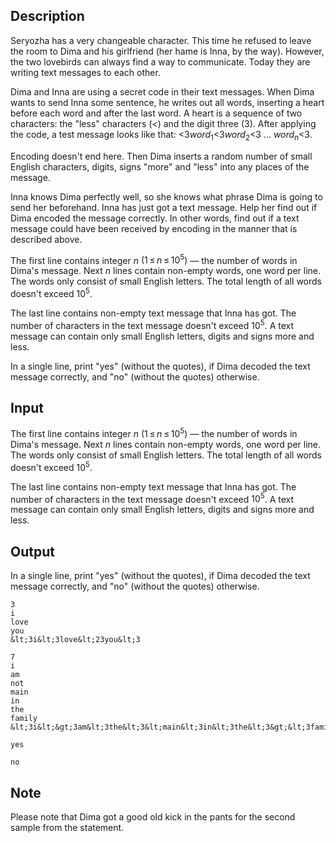 ## Description

<div><p>Seryozha has a very changeable character. This time he refused to leave the room to Dima and his girlfriend (her hame is Inna, by the way). However, the two lovebirds can always find a way to communicate. Today they are writing text messages to each other.</p><p>Dima and Inna are using a secret code in their text messages. When Dima wants to send Inna some sentence, he writes out all words, inserting a heart before each word and after the last word. A heart is a sequence of two characters: the "less" characters (<span class="tex-font-style-tt">&lt;</span>) and the digit three (<span class="tex-font-style-tt">3</span>). After applying the code, a test message looks like that: &lt;3<span class="tex-span"><i>word</i><sub class="lower-index">1</sub></span>&lt;3<span class="tex-span"><i>word</i><sub class="lower-index">2</sub></span>&lt;3 ... <span class="tex-span"><i>word</i><sub class="lower-index"><i>n</i></sub></span>&lt;3.</p><p>Encoding doesn't end here. Then Dima inserts a random number of small English characters, digits, signs "more" and "less" into any places of the message.</p><p>Inna knows Dima perfectly well, so she knows what phrase Dima is going to send her beforehand. Inna has just got a text message. Help her find out if Dima encoded the message correctly. In other words, find out if a text message could have been received by encoding in the manner that is described above.</p></div><div class="input-specification"><p>The first line contains integer <span class="tex-span"><i>n</i></span> <span class="tex-span">(1 ≤ <i>n</i> ≤ 10<sup class="upper-index">5</sup>)</span> — the number of words in Dima's message. Next <span class="tex-span"><i>n</i></span> lines contain non-empty words, one word per line. The words only consist of small English letters. The total length of all words doesn't exceed <span class="tex-span">10<sup class="upper-index">5</sup></span>. </p><p>The last line contains non-empty text message that Inna has got. The number of characters in the text message doesn't exceed <span class="tex-span">10<sup class="upper-index">5</sup></span>. A text message can contain only small English letters, digits and signs more and less.</p></div><div class="output-specification"><p>In a single line, print "<span class="tex-font-style-tt">yes</span>" (without the quotes), if Dima decoded the text message correctly, and "<span class="tex-font-style-tt">no</span>" (without the quotes) otherwise.</p></div>

## Input

<p>The first line contains integer <span class="tex-span"><i>n</i></span> <span class="tex-span">(1 ≤ <i>n</i> ≤ 10<sup class="upper-index">5</sup>)</span> — the number of words in Dima's message. Next <span class="tex-span"><i>n</i></span> lines contain non-empty words, one word per line. The words only consist of small English letters. The total length of all words doesn't exceed <span class="tex-span">10<sup class="upper-index">5</sup></span>. </p><p>The last line contains non-empty text message that Inna has got. The number of characters in the text message doesn't exceed <span class="tex-span">10<sup class="upper-index">5</sup></span>. A text message can contain only small English letters, digits and signs more and less.</p>

## Output

<p>In a single line, print "<span class="tex-font-style-tt">yes</span>" (without the quotes), if Dima decoded the text message correctly, and "<span class="tex-font-style-tt">no</span>" (without the quotes) otherwise.</p>





```input1
3
i
love
you
&lt;3i&lt;3love&lt;23you&lt;3

```




```input2
7
i
am
not
main
in
the
family
&lt;3i&lt;&gt;3am&lt;3the&lt;3&lt;main&lt;3in&lt;3the&lt;3&gt;&lt;3family&lt;3

```




```output1
yes

```




```output2
no

```



## Note

<p>Please note that Dima got a good old kick in the pants for the second sample from the statement.</p>
